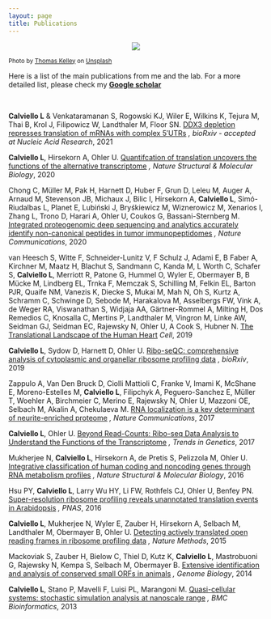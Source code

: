 ```yaml
---
layout: page
title: Publications
---
```


<p align="center">
  <img src="/img/library3.png" />
</p>
<sub>  Photo by <a href="https://unsplash.com/@thkelley?utm_source=unsplash&utm_medium=referral&utm_content=creditCopyText">Thomas Kelley</a> on <a href="https://unsplash.com/s/photos/old-science-books?utm_source=unsplash&utm_medium=referral&utm_content=creditCopyText">Unsplash</a></sub>

<br>

Here is a list of the main publications from me and the lab. For a more detailed list, please check my <strong><a href="https://scholar.google.com/citations?user=p2emlPUAAAAJ&hl=en" target="_blank" rel="noopener">Google scholar</a></strong>

<br>


<strong>Calviello L</strong> & Venkataramanan S, Rogowski KJ, Wiler E, Wilkins K, Tejura M, Thai B, Krol J, Filipowicz W, Landthaler M, Floor SN. <a href="https://www.biorxiv.org/content/10.1101/589218v2" target="_blank">DDX3 depletion represses translation of mRNAs with complex 5′UTRs</a> <em>, bioRxiv - accepted at Nucleic Acid Research</em>, 2021

<strong>Calviello L</strong>, Hirsekorn A, Ohler U. <a href="https://www.nature.com/articles/s41594-020-0450-4" target="_blank">Quantifcation of translation uncovers the functions of the alternative transcriptome</a> <em>, Nature Structural & Molecular Biology</em>, 2020

Chong C, Müller M, Pak H, Harnett D, Huber F, Grun D, Leleu M, Auger A, Arnaud M, Stevenson JB, Michaux J, Bilic I, Hirsekorn A, <strong>Calviello L</strong>, Simó-Riudalbas L, Planet E, Lubiński J, Bryśkiewicz M, Wiznerowicz M, Xenarios I, Zhang L, Trono D, Harari A, Ohler U, Coukos G, Bassani-Sternberg M. <a href="https://www.nature.com/articles/s41467-020-14968-9" target="_blank">Integrated proteogenomic deep sequencing and analytics accurately identify non-canonical peptides in tumor immunopeptidomes</a> <em>, Nature Communications</em>, 2020

van Heesch S, Witte F, Schneider-Lunitz V, F Schulz J, Adami E, B Faber A, Kirchner M, Maatz H, Blachut S, Sandmann C, Kanda M, L Worth C, Schafer S, <strong>Calviello L</strong>, Merriott R, Patone G, Hummel O, Wyler E, Obermayer B, B Mücke M, Lindberg EL, Trnka F, Memczak S, Schilling M, Felkin EL, Barton PJR, Quaife NM, Vanezis K, Diecke S, Mukai M, Mah N, Oh S, Kurtz A, Schramm C, Schwinge D, Sebode M, Harakalova M, Asselbergs FW, Vink A, de Weger RA, Viswanathan S, Widjaja AA, Gärtner-Rommel A, Milting H, Dos Remedios C, Knosalla C, Mertins P, Landthaler M, Vingron M, Linke AW, Seidman GJ, Seidman EC, Rajewsky N, Ohler U, A Cook S, Hubner N. <a href="https://www.sciencedirect.com/science/article/pii/S0092867419305082" target="_blank"> The Translational Landscape of the Human Heart</a> <em> Cell</em>, 2019

<strong>Calviello L</strong>, Sydow D, Harnett D, Ohler U. <a href="https://www.biorxiv.org/content/10.1101/601468v1" target="_blank">Ribo-seQC: comprehensive analysis of cytoplasmic and organellar ribosome profiling data</a> <em>, bioRxiv</em>, 2019

Zappulo A, Van Den Bruck D, Ciolli Mattioli C, Franke V, Imami K, McShane E, Moreno-Estelles M, <strong>Calviello L</strong>, Filipchyk A, Peguero-Sanchez E, Müller T, Woehler A, Birchmeier C, Merino E, Rajewsky N, Ohler U, Mazzoni OE, Selbach M, Akalin A, Chekulaeva M. <a href="https://www.nature.com/articles/s41467-017-00690-6" target="_blank">RNA localization is a key determinant of neurite-enriched proteome</a> <em>, Nature Communications</em>, 2017

<strong>Calviello L</strong>, Ohler U. <a href="https://www.sciencedirect.com/science/article/pii/S016895251730135X" target="_blank">Beyond Read-Counts: Ribo-seq Data Analysis to Understand the Functions of the Transcriptome</a> <em>, Trends in Genetics</em>, 2017

Mukherjee N, <strong>Calviello L</strong>, Hirsekorn A, de Pretis S, Pelizzola M, Ohler U. <a href="https://www.nature.com/articles/nsmb.3325" target="_blank">Integrative classification of human coding and noncoding genes through RNA metabolism profiles</a> <em>, Nature Structural & Molecular Biology</em>, 2016 

Hsu PY, <strong>Calviello L</strong>, Larry Wu HY, Li FW, Rothfels CJ, Ohler U, Benfey PN. <a href="https://www.pnas.org/content/113/45/E7126" target="_blank">Super-resolution ribosome profiling reveals unannotated translation events in Arabidopsis</a> <em>, PNAS</em>, 2016

<strong>Calviello L</strong>, Mukherjee N, Wyler E, Zauber H, Hirsekorn A, Selbach M, Landthaler M, Obermayer B, Ohler U. <a href="https://www.nature.com/articles/nmeth.3688" target="_blank">Detecting actively translated open reading frames in ribosome profiling data</a> <em>, Nature Methods</em>, 2015

Mackoviak S, Zauber H, Bielow C, Thiel D, Kutz K, <strong>Calviello L</strong>, Mastrobuoni G, Rajewsky N, Kempa S, Selbach M, Obermayer B. <a href="https://link.springer.com/article/10.1186/s13059-015-0742-x" target="_blank">Extensive identification and analysis of conserved small ORFs in animals</a> <em>, Genome Biology</em>, 2014

<strong>Calviello L</strong>, Stano P, Mavelli F, Luisi PL, Marangoni M. <a href="https://link.springer.com/article/10.1186/1471-2105-14-S7-S7" target="_blank">Quasi-cellular systems: stochastic simulation analysis at nanoscale range</a> <em>, BMC Bioinformatics</em>, 2013


